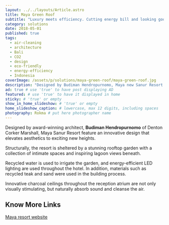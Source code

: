 ```yaml
---
layout: ../../layouts/Article.astro
title: Maya Green Roof
subtitle: "Luxury meets efficiency. Cutting energy bill and looking good in Sanur, Bali."
category: solutions
date: 2018-05-01
published: true
tags:
  - air-cleaning
  - architecture
  - Bali
  - CO2
  - design
  - eco-friendly
  - energy-efficiency
  - Indonesia
coverImage: /assets/p/solutions/maya-green-roof/maya-green-roof.jpg
description: "Designed by Budiman Hendropurnomo, Maya new Sanur Resort in Bali features an innovative design with a stunning rooftop garden, intimate spaces and pond views." # max 160 digits cos dunno how to trim it, yet...
ad: true # use 'true' to have post displaying AD
featured: # use 'true' to have it displayed in home
sticky: # 'true' or empty
show_in_home_slideshow: # 'true' or empty
home_slideshow_caption: # lowercase, max 12 digits, including spaces
photography: Rokma # put here photographer name
---
```


Designed by award-winning architect, **Budiman Hendropurnomo** of Denton Corker Marshall, Maya Sanur Resort feature an innovative design that elevates aesthetics to exciting new heights.

Structurally, the resort is sheltered by a stunning rooftop garden with a collection of intimate spaces and inspiring lagoon views beneath.

Recycled water is used to irrigate the garden, and energy-efficient LED lighting are used throughout the hotel. In addition, materials such as recycled teak and sand were used in the building process.

Innovative charcoal ceilings throughout the reception atrium are not only visually stimulating, but naturally absorb sound and cleanse the air.

## Know More Links

[Maya resort website](http://www.mayaresorts.com/sanur)
